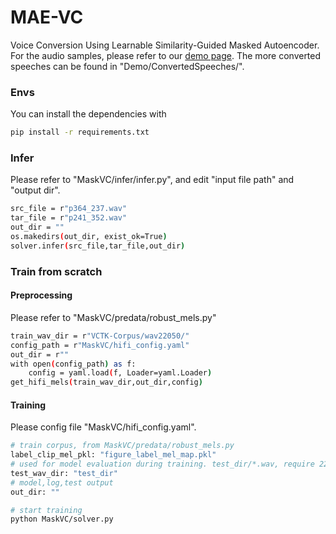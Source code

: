 # MAE-VC
Voice Conversion Using Learnable Similarity-Guided Masked Autoencoder.
For the audio samples, please refer to our [demo page](https://brightgu.github.io/MAE-VC/). The more converted speeches can be found in "Demo/ConvertedSpeeches/".
### Envs
You can install the dependencies with
```bash
pip install -r requirements.txt
```

### Infer
Please refer to "MaskVC/infer/infer.py", and edit "input file path" and "output dir".
```bash
src_file = r"p364_237.wav"
tar_file = r"p241_352.wav"
out_dir = ""
os.makedirs(out_dir, exist_ok=True)
solver.infer(src_file,tar_file,out_dir)
```
### Train from scratch
####  Preprocessing
Please refer to "MaskVC/predata/robust_mels.py"
```bash
train_wav_dir = r"VCTK-Corpus/wav22050/"
config_path = r"MaskVC/hifi_config.yaml"
out_dir = r""
with open(config_path) as f:
    config = yaml.load(f, Loader=yaml.Loader)
get_hifi_mels(train_wav_dir,out_dir,config)
```
#### Training
Please config file "MaskVC/hifi_config.yaml".
```bash
# train corpus, from MaskVC/predata/robust_mels.py
label_clip_mel_pkl: "figure_label_mel_map.pkl"
# used for model evaluation during training. test_dir/*.wav, require 22050hz
test_wav_dir: "test_dir"
# model,log,test output
out_dir: ""

# start training
python MaskVC/solver.py
```
